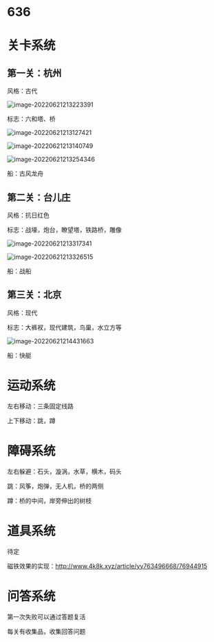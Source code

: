 # 636

# 关卡系统

## 第一关：杭州

风格：古代

![image-20220621213223391](C:\Users\qingl\AppData\Roaming\Typora\typora-user-images\image-20220621213223391.png)

标志：六和塔、桥

![image-20220621213127421](C:\Users\qingl\AppData\Roaming\Typora\typora-user-images\image-20220621213127421.png)

![image-20220621213140749](C:\Users\qingl\AppData\Roaming\Typora\typora-user-images\image-20220621213140749.png)

![image-20220621213254346](C:\Users\qingl\AppData\Roaming\Typora\typora-user-images\image-20220621213254346.png)

船：古风龙舟







## 第二关：台儿庄

风格：抗日红色

标志：战壕，炮台，瞭望塔，铁路桥，雕像

![image-20220621213317341](C:\Users\qingl\AppData\Roaming\Typora\typora-user-images\image-20220621213317341.png)



![image-20220621213326515](C:\Users\qingl\AppData\Roaming\Typora\typora-user-images\image-20220621213326515.png)



船：战船





## 第三关：北京

风格：现代

标志：大裤衩，现代建筑，鸟巢，水立方等

![image-20220621214431663](C:\Users\qingl\AppData\Roaming\Typora\typora-user-images\image-20220621214431663.png)

船：快艇



# 运动系统

左右移动：三条固定线路

上下移动：跳，蹲







# 障碍系统

左右躲避：石头，漩涡，水草，横木，码头

跳：风筝，炮弹，无人机，桥的两侧

蹲：桥的中间，岸旁伸出的树枝



# 道具系统

待定

磁铁效果的实现：http://www.4k8k.xyz/article/yy763496668/76944915





# 问答系统

第一次失败可以通过答题复活

每关有收集品，收集回答问题